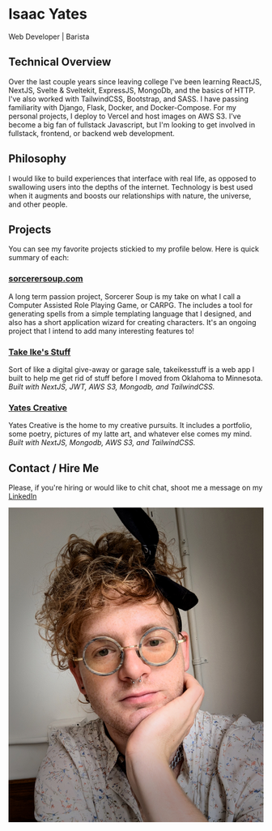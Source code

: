 # Isaac Yates

Web Developer | Barista

## Technical Overview

Over the last couple years since leaving college I've been learning ReactJS, NextJS, Svelte & Sveltekit, ExpressJS, MongoDb, and the basics of HTTP. I've also worked with TailwindCSS, Bootstrap, and SASS. I have passing familiarity with Django, Flask, Docker, and Docker-Compose. For my personal projects, I deploy to Vercel and host images on AWS S3. I've become a big fan of fullstack Javascript, but I'm looking to get involved in fullstack, frontend, or backend web development.

## Philosophy

I would like to build experiences that interface with real life, as opposed to swallowing users into the depths of the internet. Technology is best used when it augments and boosts our relationships with nature, the universe, and other people.

## Projects

You can see my favorite projects stickied to my profile below. Here is quick summary of each:

### [sorcerersoup.com](https://github.com/ikealmighty/sorcerersoup.git)

A long term passion project, Sorcerer Soup is my take on what I call a Computer Assisted Role Playing Game, or CARPG. The includes a tool for generating spells from a simple templating language that I designed, and also has a short application wizard for creating characters. It's an ongoing project that I intend to add many interesting features to!

### [Take Ike's Stuff](https://github.com/ikealmighty/takeikesstuff.git)

Sort of like a digital give-away or garage sale, takeikesstuff is a web app I built to help me get rid of stuff before I moved from Oklahoma to Minnesota. _Built with NextJS, JWT, AWS S3, Mongodb, and TailwindCSS._

### [Yates Creative](https://github.com/ikealmighty/yatescreative.git)

Yates Creative is the home to my creative pursuits. It includes a portfolio, some poetry, pictures of my latte art, and whatever else comes my mind. _Built with NextJS, Mongodb, AWS S3, and TailwindCSS._

## Contact / Hire Me

Please, if you're hiring or would like to chit chat, shoot me a message on my [LinkedIn](https://www.linkedin.com/in/isaac-yates-572441116/)

![self portrait](selfportraits/2024/PXL_20240804_142643574.jpg)
